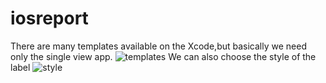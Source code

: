 # iosreport
There are many templates available on the Xcode,but basically we need only the single view app.
![templates](https://user-images.githubusercontent.com/75902849/106766736-24512000-6608-11eb-9b62-5a78a1556c8c.jpg)
We can also choose the style of the label
![style](https://user-images.githubusercontent.com/75902849/106768036-865e5500-6609-11eb-97cf-568565ecfd05.jpg)
